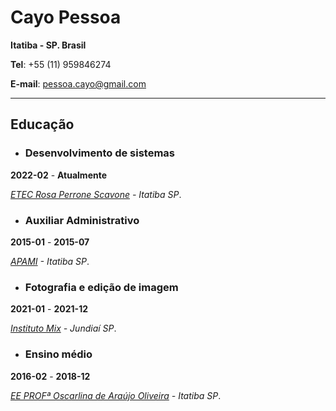 # Cayo Pessoa

**Itatiba - SP. Brasil**

**Tel**: +55 (11) 959846274

**E-mail**: pessoa.cayo@gmail.com

---
## Educação 

- ### Desenvolvimento de sistemas ###

 **2022-02** - **Atualmente**
 
 *[ETEC Rosa Perrone Scavone](http://rosaperrone.com.br/) - Itatiba SP*.

- ### Auxiliar Administrativo 

 **2015-01** - **2015-07**
 
 *[APAMI](https://www.facebook.com/apamiitatibacsa/) - Itatiba SP*.
 
 - ### Fotografia e edição de imagem

 **2021-01** - **2021-12**
 
 *[Instituto Mix](https://www.institutomix.com.br/) - Jundiaí SP*.
 
 - ### Ensino médio

 **2016-02** - **2018-12**
 
 *[EE PROFª Oscarlina de Araújo Oliveira]() - Itatiba SP*.
 
 
 
